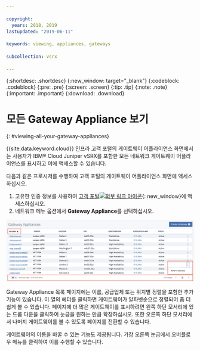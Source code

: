 ```yaml
---

copyright:
  years: 2018, 2019
lastupdated: "2019-06-11"

keywords: viewing, appliances, gateways

subcollection: vsrx

---
```


{:shortdesc: .shortdesc}
{:new_window: target="_blank"}
{:codeblock: .codeblock}
{:pre: .pre}
{:screen: .screen}
{:tip: .tip}
{:note: .note}
{:important: .important}
{:download: .download}

# 모든 Gateway Appliance 보기
{: #viewing-all-your-gateway-appliances}

{{site.data.keyword.cloud}} 인프라 고객 포털의 게이트웨이 어플라이언스 화면에서는 사용자가 IBM® Cloud Juniper vSRX를 포함한 모든 네트워크 게이트웨이 어플라이언스를 표시하고 이에 액세스할 수 있습니다.   

다음과 같은 프로시저를 수행하여 고객 포털의 게이트웨이 어플라이언스 화면에 액세스하십시오. 

1. 고유한 인증 정보를 사용하여 [고객 포털![외부 링크 아이콘](../../icons/launch-glyph.svg "외부 링크 아이콘")](https://control.softlayer.com/){: new_window}에 액세스하십시오. 
2. 네트워크 메뉴 옵션에서 **Gateway Appliance**를 선택하십시오.

<img src="images/gateway-apps.png" alt="그림" style="width: 700px;"/>

Gateway Appliance 목록 페이지에는 이름, 공급업체 또는 위치별 정렬을 포함한 추가 기능이 있습니다. 이 열의 헤더를 클릭하면 게이트웨이가 알파벳순으로 정렬되어 좀 더 쉽게 볼 수 있습니다. 페이지에 더 많은 게이트웨이를 표시하려면 왼쪽 하단 모서리에 있는 드롭 다운을 클릭하여 눈금을 원하는 만큼 확장하십시오. 또한 오른쪽 하단 모서리에서 나머지 게이트웨이를 볼 수 있도록 페이지를 전환할 수 있습니다.  

게이트웨이의 이름을 바꿀 수 있는 기능도 제공됩니다. 가장 오른쪽 눈금에서 오버플로우 메뉴를 클릭하여 이를 수행할 수 있습니다.
